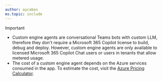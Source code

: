 ```yaml
---
author: aycabas
ms.topic: include
---
```


<!-- markdownlint-disable MD041-->

> [!IMPORTANT]
>
> - Custom engine agents are conversational Teams bots with custom LLM, therefore they don't require a Microsoft 365 Copilot license to build, debug and deploy. However, custom engine agents are only available to licensed Microsoft 365 Copilot Chat users or users in tenants that allow metered usage.
> - The cost of a custom engine agent depends on the Azure services consumed in the app. To estimate the cost, visit the [Azure Pricing Calculator](https://azure.microsoft.com/pricing/calculator/).
